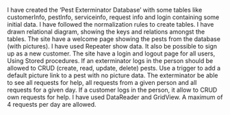 I have created the ‘Pest Exterminator Database’ with some tables like customerInfo, pestInfo, serviceinfo, request info and login containing some initial data. I have followed the normalization rules to create tables. I have drawn relational diagram, showing the keys and relations amongst the tables. The site have a welcome page showing the pests from the database (with pictures). I have used Repeater show data. It also be possible to sign up as a new customer. The site have a login and logout page for all users, Using Stored procedures. If an exterminator logs in the person should be allowed to CRUD (create, read, update, delete) pests. Use a trigger to add a default picture link to a pest with no picture data. The exterminator be able to see all requests for help, all requests from a given person and all requests for a given day. If a customer logs in the person, it allow to CRUD own requests for help. I have used DataReader and GridView. A maximum of 4 requests per day are allowed.

